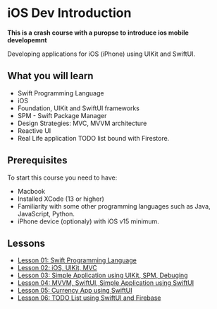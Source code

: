 # iOS Dev Introduction

**This is a crash course with a puropse to introduce ios mobile developemnt**

Developing applications for iOS (iPhone) using UIKit and SwiftUI.

## What you will learn
- Swift Programming Language
- iOS
- Foundation, UIKit and SwiftUI frameworks
- SPM - Swift Package Manager
- Design Strategies: MVC, MVVM architecture
- Reactive UI
- Real Life application TODO list bound with Firestore.

## Prerequisites

To start this course you need to have:
- Macbook
- Installed XCode (13 or higher)
- Familiarity with some other programming languages such as Java, JavaScript, Python.
- iPhone device (optionaly) with iOS v15 minimum.

## Lessons

- [Lesson 01: Swift Programming Language](./lesson_01/)
- [Lesson 02: iOS, UIKit, MVC](./lesson_02/)
- [Lesson 03: Simple Application using UIKit, SPM, Debuging](./lesson_03/)
- [Lesson 04: MVVM, SwiftUI, Simple Application using SwiftUI](./lesson_04/)
- [Lesson 05: Currency App using SwiftUI](./lesson_05/)
- [Lesson 06: TODO List using SwiftUI and Firebase](./lesson_06/)